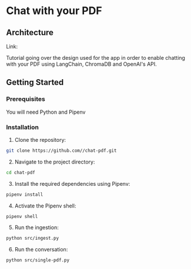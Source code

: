 # Chat with your PDF 

## Architecture

Link: 

Tutorial going over the design used for the app in order to enable chatting with your PDF using LangChain, ChromaDB and OpenAI's API.

## Getting Started

### Prerequisites

You will need Python and Pipenv

### Installation

1. Clone the repository:

```bash
git clone https://github.com//chat-pdf.git
```

2. Navigate to the project directory:

```bash
cd chat-pdf
```

3. Install the required dependencies using Pipenv:

```bash
pipenv install
```

4. Activate the Pipenv shell:

```bash
pipenv shell
```

5. Run the ingestion:

```bash
python src/ingest.py
```

6. Run the conversation:

```bash
python src/single-pdf.py
```
